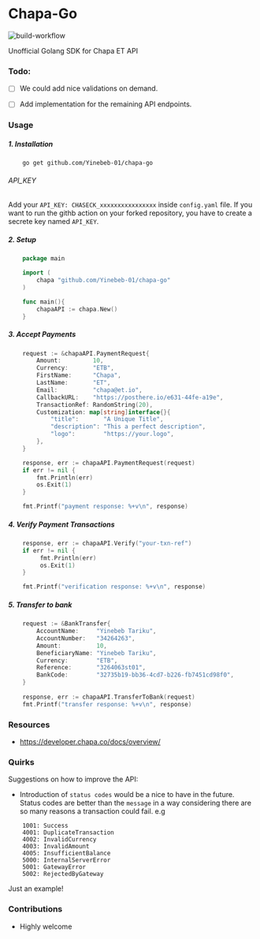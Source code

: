 # Chapa-Go
![build-workflow](https://github.com/Yinebeb-01/chapa-go/actions/workflows/test.yml/badge.svg)

Unofficial Golang SDK for Chapa ET API

### Todo:
- [ ] We could add nice validations on demand.
- [ ] Add implementation for the remaining API endpoints. 


### Usage
##### 1. Installation
```
    go get github.com/Yinebeb-01/chapa-go
```

###### API_KEY
Add your `API_KEY: CHASECK_xxxxxxxxxxxxxxxx` inside `config.yaml` file.
If you want to run the githb action on your forked repository, you have to create a secrete key named `API_KEY`.

##### 2. Setup

```go
    package main

    import (
        chapa "github.com/Yinebeb-01/chapa-go"
    )

    func main(){
        chapaAPI := chapa.New()
    }
```

##### 3. Accept Payments
```go
    request := &chapaAPI.PaymentRequest{
        Amount:         10,
        Currency:       "ETB",
        FirstName:      "Chapa",
        LastName:       "ET",
        Email:          "chapa@et.io",
        CallbackURL:    "https://posthere.io/e631-44fe-a19e",
        TransactionRef: RandomString(20),
        Customization: map[string]interface{}{
            "title":       "A Unique Title",
            "description": "This a perfect description",
            "logo":        "https://your.logo",
        },
    }

    response, err := chapaAPI.PaymentRequest(request)
    if err != nil {
        fmt.Println(err)
        os.Exit(1)
    }

    fmt.Printf("payment response: %+v\n", response)
```

##### 4. Verify Payment Transactions
```go
    response, err := chapaAPI.Verify("your-txn-ref")
    if err != nil {
         fmt.Println(err)
         os.Exit(1)
    }

    fmt.Printf("verification response: %+v\n", response)
```

##### 5. Transfer to bank
```go
    request := &BankTransfer{
	    AccountName:     "Yinebeb Tariku", 
	    AccountNumber:   "34264263", 
	    Amount:          10,
	    BeneficiaryName: "Yinebeb Tariku",
	    Currency:        "ETB",
	    Reference:       "3264063st01",
	    BankCode:        "32735b19-bb36-4cd7-b226-fb7451cd98f0",
	}
		
	response, err := chapaAPI.TransferToBank(request)
	fmt.Printf("transfer response: %+v\n", response)
```

### Resources
- https://developer.chapa.co/docs/overview/

### Quirks
Suggestions on how to improve the API:
- Introduction of `status codes` would be a nice to have in the future. Status codes are better than the `message` in a way considering there are so many reasons a transaction could fail.
e.g 
```shell
    1001: Success
    4001: DuplicateTransaction
    4002: InvalidCurrency
    4003: InvalidAmount 
    4005: InsufficientBalance  
    5000: InternalServerError
    5001: GatewayError
    5002: RejectedByGateway
```
Just an example!
### Contributions
- Highly welcome
